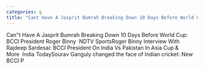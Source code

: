 ```yaml
---
categories: g
title: "Cant Have A Jasprit Bumrah Breaking Down 10 Days Before World Cup BCCI President Roger Binny  NDTV Sports"
---
```

Can"t Have A Jasprit Bumrah Breaking Down 10 Days Before World Cup: BCCI President Roger Binny&nbsp;&nbsp;NDTV SportsRoger Binny Interview With Rajdeep Sardesai: BCCI President On India Vs Pakistan In Asia Cup & More&nbsp;&nbsp;India TodaySourav Ganguly changed the face of Indian cricket: New BCCI P